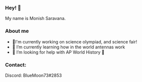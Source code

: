 ### Hey! 👋
 My name is Monish Saravana.

### About me
- 🧪I'm currently working on science olympiad, and science fair!
- 📡 I’m currently learning how in the world antennas work 
- 🤔 I’m looking for help with AP World History 🙏

### Contact: 
Discord: BlueMoon73#2853

<!--
**BlueMoon73/BlueMoon73** is a ✨ _special_ ✨ repository because its `README.md` (this file) appears on your GitHub profile.

Here are some ideas to get you started:

- 🔭 I’m currently working on ...
- 🌱 I’m currently learning ...
- 👯 I’m looking to collaborate on ...
- 🤔 I’m looking for help with ...
- 💬 Ask me about ...
- 📫 How to reach me: ...
- 😄 Pronouns: ...
- ⚡ Fun fact: ...
-->
